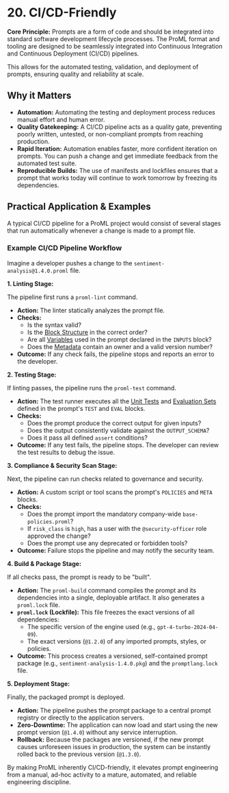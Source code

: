 # 20. CI/CD-Friendly

**Core Principle:** Prompts are a form of code and should be integrated into standard software development lifecycle processes. The ProML format and tooling are designed to be seamlessly integrated into Continuous Integration and Continuous Deployment (CI/CD) pipelines.

This allows for the automated testing, validation, and deployment of prompts, ensuring quality and reliability at scale.

## Why it Matters

*   **Automation:** Automating the testing and deployment process reduces manual effort and human error.
*   **Quality Gatekeeping:** A CI/CD pipeline acts as a quality gate, preventing poorly written, untested, or non-compliant prompts from reaching production.
*   **Rapid Iteration:** Automation enables faster, more confident iteration on prompts. You can push a change and get immediate feedback from the automated test suite.
*   **Reproducible Builds:** The use of manifests and lockfiles ensures that a prompt that works today will continue to work tomorrow by freezing its dependencies.

## Practical Application & Examples

A typical CI/CD pipeline for a ProML project would consist of several stages that run automatically whenever a change is made to a prompt file.

### Example CI/CD Pipeline Workflow

Imagine a developer pushes a change to the `sentiment-analysis@1.4.0.proml` file.

**1. Linting Stage:**

The pipeline first runs a `proml-lint` command.
*   **Action:** The linter statically analyzes the prompt file.
*   **Checks:**
    *   Is the syntax valid?
    *   Is the [Block Structure](./clear_block_structure.md) in the correct order?
    *   Are all [Variables](./variables_templating.md) used in the prompt declared in the `INPUTS` block?
    *   Does the [Metadata](./governance_roles.md) contain an owner and a valid version number?
*   **Outcome:** If any check fails, the pipeline stops and reports an error to the developer.

**2. Testing Stage:**

If linting passes, the pipeline runs the `proml-test` command.
*   **Action:** The test runner executes all the [Unit Tests](./testability_verification.md) and [Evaluation Sets](./testability_verification.md) defined in the prompt's `TEST` and `EVAL` blocks.
*   **Checks:**
    *   Does the prompt produce the correct output for given inputs?
    *   Does the output consistently validate against the `OUTPUT_SCHEMA`?
    *   Does it pass all defined `assert` conditions?
*   **Outcome:** If any test fails, the pipeline stops. The developer can review the test results to debug the issue.

**3. Compliance & Security Scan Stage:**

Next, the pipeline can run checks related to governance and security.
*   **Action:** A custom script or tool scans the prompt's `POLICIES` and `META` blocks.
*   **Checks:**
    *   Does the prompt import the mandatory company-wide `base-policies.proml`?
    *   If `risk_class` is `high`, has a user with the `@security-officer` role approved the change?
    *   Does the prompt use any deprecated or forbidden tools?
*   **Outcome:** Failure stops the pipeline and may notify the security team.

**4. Build & Package Stage:**

If all checks pass, the prompt is ready to be "built".
*   **Action:** The `proml-build` command compiles the prompt and its dependencies into a single, deployable artifact. It also generates a `proml.lock` file.
*   **`proml.lock` (Lockfile):** This file freezes the exact versions of all dependencies:
    *   The specific version of the engine used (e.g., `gpt-4-turbo-2024-04-09`).
    *   The exact versions (`@1.2.0`) of any imported prompts, styles, or policies.
*   **Outcome:** This process creates a versioned, self-contained prompt package (e.g., `sentiment-analysis-1.4.0.pkg`) and the `promptlang.lock` file.

**5. Deployment Stage:**

Finally, the packaged prompt is deployed.
*   **Action:** The pipeline pushes the prompt package to a central prompt registry or directly to the application servers.
*   **Zero-Downtime:** The application can now load and start using the new prompt version (`@1.4.0`) without any service interruption.
*   **Rollback:** Because the packages are versioned, if the new prompt causes unforeseen issues in production, the system can be instantly rolled back to the previous version (`@1.3.0`).

By making ProML inherently CI/CD-friendly, it elevates prompt engineering from a manual, ad-hoc activity to a mature, automated, and reliable engineering discipline.
